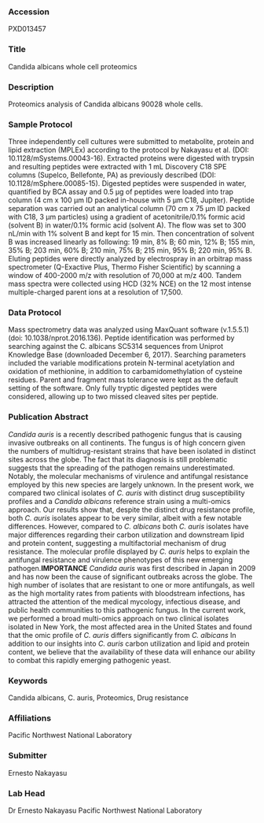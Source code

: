 ### Accession
PXD013457

### Title
Candida albicans whole cell proteomics

### Description
Proteomics analysis of Candida albicans 90028 whole cells.

### Sample Protocol
Three independently cell cultures were submitted to metabolite, protein and lipid extraction (MPLEx) according to the protocol by Nakayasu et al. (DOI: 10.1128/mSystems.00043-16). Extracted proteins were digested with trypsin and resulting peptides were extracted with 1 mL Discovery C18 SPE columns (Supelco, Bellefonte, PA) as previously described (DOI: 10.1128/mSphere.00085-15). Digested peptides were suspended in water, quantified by BCA assay and 0.5 μg of peptides were loaded into trap column (4 cm x 100 μm ID packed in-house with 5 μm C18, Jupiter). Peptide separation was carried out an analytical column (70 cm x 75 µm ID packed with C18, 3 μm particles) using a gradient of acetonitrile/0.1% formic acid (solvent B) in water/0.1% formic acid (solvent A). The flow was set to 300 nL/min with 1% solvent B and kept for 15 min. Then concentration of solvent B was increased linearly as following: 19 min, 8% B; 60 min, 12% B; 155 min, 35% B; 203 min, 60% B; 210 min, 75% B; 215 min, 95% B; 220 min, 95% B.  Eluting peptides were directly analyzed by electrospray in an orbitrap mass spectrometer (Q-Exactive Plus, Thermo Fisher Scientific) by scanning a window of 400-2000 m/z with resolution of 70,000 at m/z 400. Tandem mass spectra were collected using HCD (32% NCE) on the 12 most intense multiple-charged parent ions at a resolution of 17,500.

### Data Protocol
Mass spectrometry data was analyzed using MaxQuant software (v.1.5.5.1) (doi: 10.1038/nprot.2016.136). Peptide identification was performed by searching against the C. albicans SC5314 sequences from Uniprot Knowledge Base (downloaded December 6, 2017). Searching parameters included the variable modifications protein N-terminal acetylation and oxidation of methionine, in addition to carbamidomethylation of cysteine residues. Parent and fragment mass tolerance were kept as the default setting of the software. Only fully tryptic digested peptides were considered, allowing up to two missed cleaved sites per peptide.

### Publication Abstract
<i>Candida auris</i> is a recently described pathogenic fungus that is causing invasive outbreaks on all continents. The fungus is of high concern given the numbers of multidrug-resistant strains that have been isolated in distinct sites across the globe. The fact that its diagnosis is still problematic suggests that the spreading of the pathogen remains underestimated. Notably, the molecular mechanisms of virulence and antifungal resistance employed by this new species are largely unknown. In the present work, we compared two clinical isolates of <i>C. auris</i> with distinct drug susceptibility profiles and a <i>Candida albicans</i> reference strain using a multi-omics approach. Our results show that, despite the distinct drug resistance profile, both <i>C. auris</i> isolates appear to be very similar, albeit with a few notable differences. However, compared to <i>C. albicans</i> both <i>C. auris</i> isolates have major differences regarding their carbon utilization and downstream lipid and protein content, suggesting a multifactorial mechanism of drug resistance. The molecular profile displayed by <i>C. auris</i> helps to explain the antifungal resistance and virulence phenotypes of this new emerging pathogen.<b>IMPORTANCE</b> <i>Candida auris</i> was first described in Japan in 2009 and has now been the cause of significant outbreaks across the globe. The high number of isolates that are resistant to one or more antifungals, as well as the high mortality rates from patients with bloodstream infections, has attracted the attention of the medical mycology, infectious disease, and public health communities to this pathogenic fungus. In the current work, we performed a broad multi-omics approach on two clinical isolates isolated in New York, the most affected area in the United States and found that the omic profile of <i>C. auris</i> differs significantly from <i>C. albicans</i> In addition to our insights into <i>C. auris</i> carbon utilization and lipid and protein content, we believe that the availability of these data will enhance our ability to combat this rapidly emerging pathogenic yeast.

### Keywords
Candida albicans, C. auris, Proteomics, Drug resistance

### Affiliations
Pacific Northwest National Laboratory

### Submitter
Ernesto Nakayasu

### Lab Head
Dr Ernesto Nakayasu
Pacific Northwest National Laboratory


